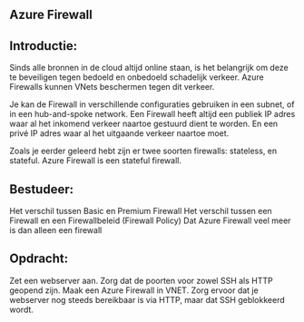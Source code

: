 ## Azure Firewall

## Introductie:
Sinds alle bronnen in de cloud altijd online staan, is het belangrijk om deze te beveiligen tegen bedoeld en onbedoeld schadelijk verkeer. Azure Firewalls kunnen VNets beschermen tegen dit verkeer.

Je kan de Firewall in verschillende configuraties gebruiken in een subnet, of in een hub-and-spoke network. Een Firewall heeft altijd een publiek IP adres waar al het inkomend verkeer naartoe gestuurd dient te worden. En een privé IP adres waar al het uitgaande verkeer naartoe moet.

Zoals je eerder geleerd hebt zijn er twee soorten firewalls: stateless, en stateful. Azure Firewall is een stateful firewall. 

## Bestudeer:
Het verschil tussen Basic en Premium Firewall
Het verschil tussen een Firewall en een Firewallbeleid (Firewall Policy)
Dat Azure Firewall veel meer is dan alleen een firewall


## Opdracht:
Zet een webserver aan. Zorg dat de poorten voor zowel SSH als HTTP geopend zijn.
Maak een Azure Firewall in VNET. Zorg ervoor dat je webserver nog steeds bereikbaar is via HTTP, maar dat SSH geblokkeerd wordt.

